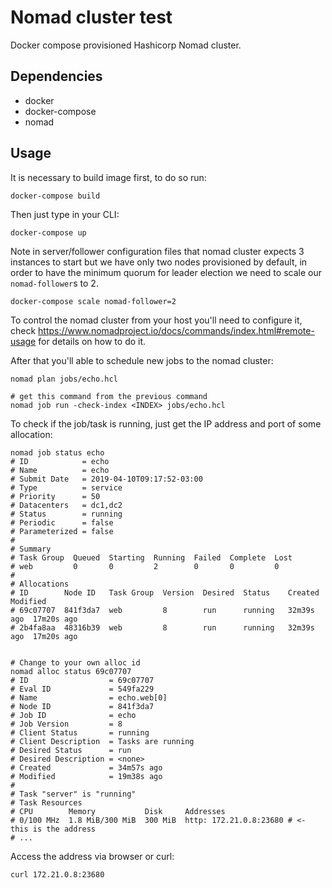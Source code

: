 # Nomad cluster test

Docker compose provisioned Hashicorp Nomad cluster.

## Dependencies

- docker
- docker-compose
- nomad

## Usage

It is necessary to build image first, to do so run:

```shell
docker-compose build
```

Then just type in your CLI:

```shell
docker-compose up
```

Note in server/follower configuration files that nomad cluster expects 3 instances to start but we have only two
nodes provisioned by default, in order to have the minimum quorum for leader election we need to scale our
`nomad-follower`s to 2.

```shell
docker-compose scale nomad-follower=2
```

To control the nomad cluster from your host you'll need to configure it, check https://www.nomadproject.io/docs/commands/index.html#remote-usage for details on how to do it.

After that you'll able to schedule new jobs to the nomad cluster:

```shell
nomad plan jobs/echo.hcl

# get this command from the previous command
nomad job run -check-index <INDEX> jobs/echo.hcl
```

To check if the job/task is running, just get the IP address and port of some allocation:

```shell
nomad job status echo
# ID            = echo
# Name          = echo
# Submit Date   = 2019-04-10T09:17:52-03:00
# Type          = service
# Priority      = 50
# Datacenters   = dc1,dc2
# Status        = running
# Periodic      = false
# Parameterized = false
#
# Summary
# Task Group  Queued  Starting  Running  Failed  Complete  Lost
# web         0       0         2        0       0         0
#
# Allocations
# ID        Node ID   Task Group  Version  Desired  Status    Created     Modified
# 69c07707  841f3da7  web         8        run      running   32m39s ago  17m20s ago
# 2b4fa8aa  48316b39  web         8        run      running   32m39s ago  17m20s ago


# Change to your own alloc id
nomad alloc status 69c07707
# ID                  = 69c07707
# Eval ID             = 549fa229
# Name                = echo.web[0]
# Node ID             = 841f3da7
# Job ID              = echo
# Job Version         = 8
# Client Status       = running
# Client Description  = Tasks are running
# Desired Status      = run
# Desired Description = <none>
# Created             = 34m57s ago
# Modified            = 19m38s ago
#
# Task "server" is "running"
# Task Resources
# CPU        Memory           Disk     Addresses
# 0/100 MHz  1.8 MiB/300 MiB  300 MiB  http: 172.21.0.8:23680 # <- this is the address
# ...

```

Access the address via browser or curl:

```shell
curl 172.21.0.8:23680
```
